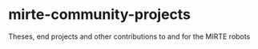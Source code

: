 # mirte-community-projects
Theses, end projects and other contributions to and for the MIRTE robots
